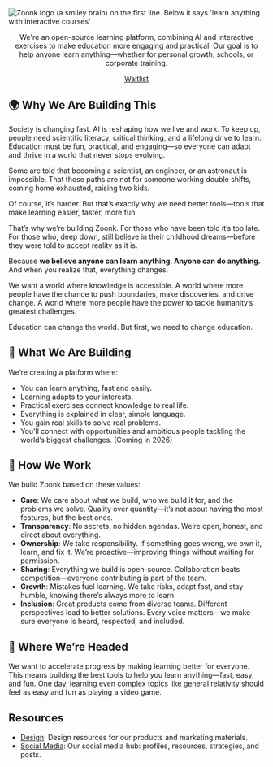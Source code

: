 <picture>
  <source media="(prefers-color-scheme: dark)" srcset="https://github.com/user-attachments/assets/345ed7d9-40a8-4ebb-adf1-8f22cafa492d">
  <source media="(prefers-color-scheme: light)" srcset="https://github.com/user-attachments/assets/8d018809-14b9-435b-9409-d515c599335d">
  <img alt="Zoonk logo (a smiley brain) on the first line. Below it says 'learn anything with interactive courses'" src="https://github.com/user-attachments/assets/8d018809-14b9-435b-9409-d515c599335d">
</picture>

<p align="center">
  We're an open-source learning platform, combining AI and interactive exercises to make education more engaging and practical. Our goal is to help anyone learn anything—whether for personal growth, schools, or corporate training.
</p>

<p align="center">
  <a href="https://forms.gle/jHeTqPUkw1vA7wLh8">Waitlist</a>
</p>

## 🌍 Why We Are Building This

Society is changing fast. AI is reshaping how we live and work. To keep up, people need scientific literacy, critical thinking, and a lifelong drive to learn. Education must be fun, practical, and engaging—so everyone can adapt and thrive in a world that never stops evolving.

Some are told that becoming a scientist, an engineer, or an astronaut is impossible. That those paths are not for someone working double shifts, coming home exhausted, raising two kids.

Of course, it’s harder. But that’s exactly why we need better tools—tools that make learning easier, faster, more fun.

That’s why we’re building Zoonk. For those who have been told it’s too late. For those who, deep down, still believe in their childhood dreams—before they were told to accept reality as it is.

Because **we believe anyone can learn anything. Anyone can do anything.** And when you realize that, everything changes.

We want a world where knowledge is accessible. A world where more people have the chance to push boundaries, make discoveries, and drive change. A world where more people have the power to tackle humanity’s greatest challenges.

Education can change the world. But first, we need to change education.

## 🧠 What We Are Building

We’re creating a platform where:

- You can learn anything, fast and easily.
- Learning adapts to your interests.
- Practical exercises connect knowledge to real life.
- Everything is explained in clear, simple language.
- You gain real skills to solve real problems.
- You’ll connect with opportunities and ambitious people tackling the world’s biggest challenges. (Coming in 2026)

## 🔧 How We Work

We build Zoonk based on these values:

- **Care**: We care about what we build, who we build it for, and the problems we solve. Quality over quantity—it’s not about having the most features, but the best ones.
- **Transparency**: No secrets, no hidden agendas. We’re open, honest, and direct about everything.
- **Ownership**: We take responsibility. If something goes wrong, we own it, learn, and fix it. We’re proactive—improving things without waiting for permission.
- **Sharing**: Everything we build is open-source. Collaboration beats competition—everyone contributing is part of the team.
- **Growth**: Mistakes fuel learning. We take risks, adapt fast, and stay humble, knowing there’s always more to learn.
- **Inclusion**: Great products come from diverse teams. Different perspectives lead to better solutions. Every voice matters—we make sure everyone is heard, respected, and included.

## 🚀 Where We’re Headed

We want to accelerate progress by making learning better for everyone. This means building the best tools to help you learn anything—fast, easy, and fun. One day, learning even complex topics like general relativity should feel as easy and fun as playing a video game.

## Resources

- [Design](https://github.com/zoonk/design): Design resources for our products and marketing materials.
- [Social Media](https://github.com/zoonk/social-media): Our social media hub: profiles, resources, strategies, and posts.
